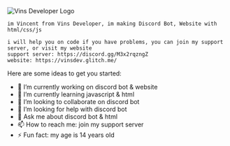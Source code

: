 
  <img src="https://cdn.discordapp.com/avatars/770168543991824405/e4762d712e181552413a01c9d4278b1f.png?size=4096" alt="Vins Developer Logo"/>

```
im Vincent from Vins Developer, im making Discord Bot, Website with html/css/js
```
```
i will help you on code if you have problems, you can join my support server, or visit my website
support server: https://discord.gg/M3x2rqzngZ
website: https://vinsdev.glitch.me/
```

Here are some ideas to get you started:

- 🔭 I’m currently working on discord bot & website
- 🌱 I’m currently learning javascript & html
- 👯 I’m looking to collaborate on discord bot
- 🤔 I’m looking for help with discord bot
- 💬 Ask me about discord bot & html
- 📫 How to reach me: join my support server
- ⚡ Fun fact: my age is 14 years old
